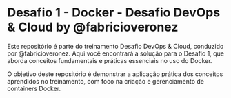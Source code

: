 # Desafio 1 - Docker - Desafio DevOps & Cloud by @fabricioveronez

Este repositório é parte do treinamento Desafio DevOps & Cloud, conduzido por @fabricioveronez. Aqui você encontrará a solução para o Desafio 1, que aborda conceitos fundamentais e práticas essenciais no uso do Docker.

O objetivo deste repositório é demonstrar a aplicação prática dos conceitos aprendidos no treinamento, com foco na criação e gerenciamento de containers Docker.

